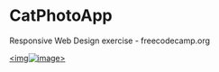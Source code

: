 # CatPhotoApp
Responsive Web Design exercise - freecodecamp.org

<a href="https://www.freecatphotoapp.com/"><img![image](https://user-images.githubusercontent.com/54859866/202546740-d7e0d3ba-f9bb-41d9-9f5b-c5f78304f9d3.png)>

